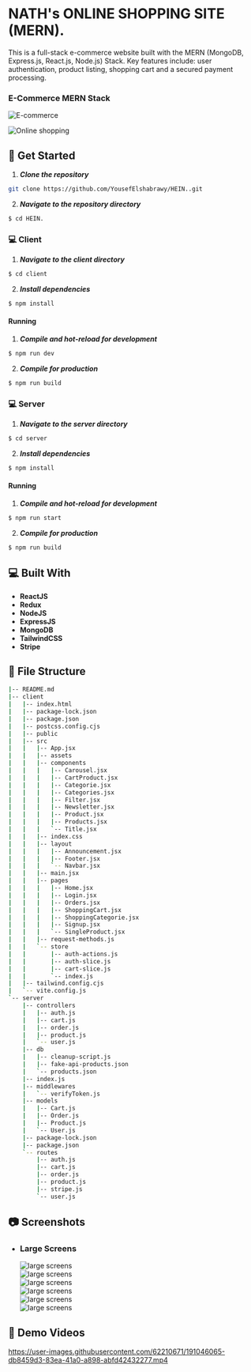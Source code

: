 # NATH's ONLINE SHOPPING SITE (MERN).

This is a full-stack  e-commerce website built with the MERN (MongoDB, Express.js, React.js, Node.js) Stack.
 Key features include: user authentication, product listing, shopping cart and a secured  payment processing.


### E-Commerce MERN Stack


  ![E-commerce](https://github.com/Githubnath/online-shopping-site/blob/main/p/onlineshopping%20-%20Copy.jpg)
  <br>

  ![Online shopping](https://github.com/Githubnath/online-shopping-site/blob/main/p/online%20shop2%20-%20Copy.jpeg)
  <br>




## 🏁 Get Started

1. **_Clone the repository_**

```sh
git clone https://github.com/YousefElshabrawy/HEIN..git
```

2. **_Navigate to the repository directory_**

```sh
$ cd HEIN.
```

### 💻 Client

1. **_Navigate to the client directory_**

```sh
$ cd client
```

2. **_Install dependencies_**

```sh
$ npm install
```

#### Running

1. **_Compile and hot-reload for development_**

```sh
$ npm run dev
```

2. **_Compile for production_**

```sh
$ npm run build
```

### 💻 Server

1. **_Navigate to the server directory_**

```sh
$ cd server
```

2. **_Install dependencies_**

```sh
$ npm install
```

#### Running

1. **_Compile and hot-reload for development_**

```sh
$ npm run start
```

2. **_Compile for production_**

```sh
$ npm run build
```

## 💻 Built With

- **ReactJS**
- **Redux**
- **NodeJS**
- **ExpressJS**
- **MongoDB**
- **TailwindCSS**
- **Stripe**

## 📂 File Structure

```sh
|-- README.md
|-- client
|   |-- index.html
|   |-- package-lock.json
|   |-- package.json
|   |-- postcss.config.cjs
|   |-- public
|   |-- src
|   |   |-- App.jsx
|   |   |-- assets
|   |   |-- components
|   |   |   |-- Carousel.jsx
|   |   |   |-- CartProduct.jsx
|   |   |   |-- Categorie.jsx
|   |   |   |-- Categories.jsx
|   |   |   |-- Filter.jsx
|   |   |   |-- Newsletter.jsx
|   |   |   |-- Product.jsx
|   |   |   |-- Products.jsx
|   |   |   `-- Title.jsx
|   |   |-- index.css
|   |   |-- layout
|   |   |   |-- Announcement.jsx
|   |   |   |-- Footer.jsx
|   |   |   `-- Navbar.jsx
|   |   |-- main.jsx
|   |   |-- pages
|   |   |   |-- Home.jsx
|   |   |   |-- Login.jsx
|   |   |   |-- Orders.jsx
|   |   |   |-- ShoppingCart.jsx
|   |   |   |-- ShoppingCategorie.jsx
|   |   |   |-- Signup.jsx
|   |   |   `-- SingleProduct.jsx
|   |   |-- request-methods.js
|   |   `-- store
|   |       |-- auth-actions.js
|   |       |-- auth-slice.js
|   |       |-- cart-slice.js
|   |       `-- index.js
|   |-- tailwind.config.cjs
|   `-- vite.config.js
`-- server
    |-- controllers
    |   |-- auth.js
    |   |-- cart.js
    |   |-- order.js
    |   |-- product.js
    |   `-- user.js
    |-- db
    |   |-- cleanup-script.js
    |   |-- fake-api-products.json
    |   `-- products.json
    |-- index.js
    |-- middlewares
    |   `-- verifyToken.js
    |-- models
    |   |-- Cart.js
    |   |-- Order.js
    |   |-- Product.js
    |   `-- User.js
    |-- package-lock.json
    |-- package.json
    `-- routes
        |-- auth.js
        |-- cart.js
        |-- order.js
        |-- product.js
        |-- stripe.js
        `-- user.js
```

## 📷 Screenshots

- ### Large Screens
  ![large screens](ss/large/home.png)
  <br>
  ![large screens](ss/large/productcategorie.png)
  <br>
  ![large screens](ss/large/singleproduct.png)
  <br>
  ![large screens](ss/large/shoppingcart.png)
  <br>
  ![large screens](ss/large/signup.png)
  <br>
  ![large screens](ss/large/login.png)

## 🎥 Demo Videos

https://user-images.githubusercontent.com/62210671/191046065-db8459d3-83ea-41a0-a898-abfd42432277.mp4
